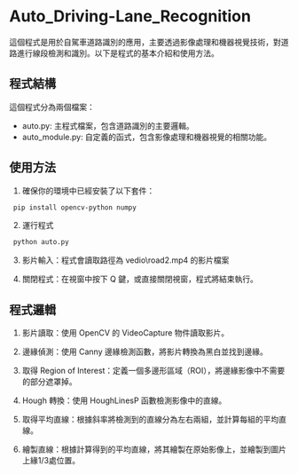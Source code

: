 # Auto_Driving-Lane_Recognition
這個程式是用於自駕車道路識別的應用，主要透過影像處理和機器視覺技術，對道路進行線段檢測和識別。以下是程式的基本介紹和使用方法。

## 程式結構
這個程式分為兩個檔案：

- auto.py: 主程式檔案，包含道路識別的主要邏輯。
- auto_module.py: 自定義的函式，包含影像處理和機器視覺的相關功能。

## 使用方法
1. 確保你的環境中已經安裝了以下套件：
  ```bash
   pip install opencv-python numpy
  ```
2. 運行程式
  ```bash
   python auto.py
  ```
3. 影片輸入：程式會讀取路徑為 vedio\\road2.mp4 的影片檔案

4. 關閉程式：在視窗中按下 Q 鍵，或直接關閉視窗，程式將結束執行。

## 程式邏輯
1. 影片讀取：使用 OpenCV 的 VideoCapture 物件讀取影片。

2. 邊緣偵測：使用 Canny 邊緣檢測函數，將影片轉換為黑白並找到邊緣。

3. 取得 Region of Interest：定義一個多邊形區域（ROI），將邊緣影像中不需要的部分遮罩掉。

4. Hough 轉換：使用 HoughLinesP 函數檢測影像中的直線。

5. 取得平均直線：根據斜率將檢測到的直線分為左右兩組，並計算每組的平均直線。

6. 繪製直線：根據計算得到的平均直線，將其繪製在原始影像上，並繪製到圖片上緣1/3處位置。








